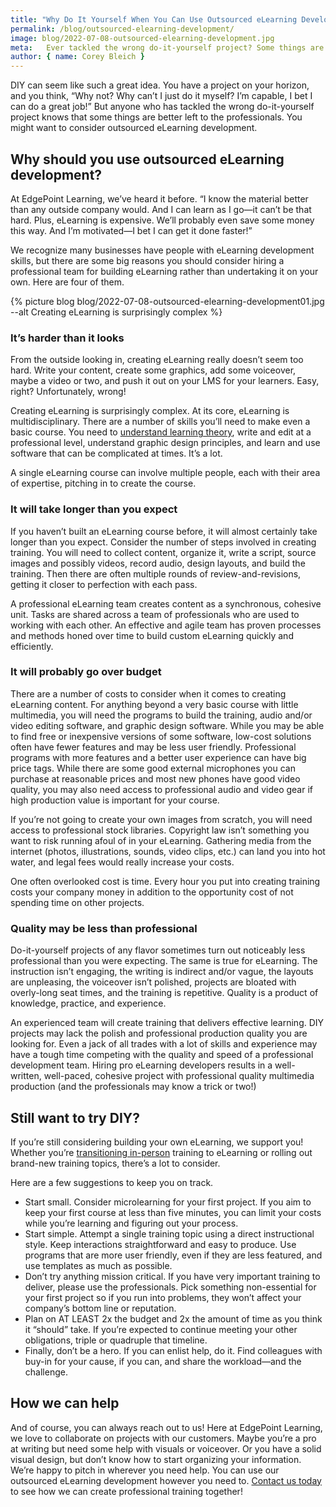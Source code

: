 ```yaml
---
title: "Why Do It Yourself When You Can Use Outsourced eLearning Development"
permalink: /blog/outsourced-elearning-development/
image: blog/2022-07-08-outsourced-elearning-development.jpg
meta:   Ever tackled the wrong do-it-yourself project? Some things are better left to the professionals. Outsourced eLearning development might be your best bet.
author: { name: Corey Bleich }
---
```


DIY can seem like such a great idea. You have a project on your horizon, and you think, “Why not? Why can’t I just do it myself? I’m capable, I bet I can do a great job!” But anyone who has tackled the wrong do-it-yourself project knows that some things are better left to the professionals. You might want to consider outsourced eLearning development.

## Why should you use outsourced eLearning development?

At EdgePoint Learning, we’ve heard it before. “I know the material better than any outside company would. And I can learn as I go—it can’t be that hard. Plus, eLearning is expensive. We’ll probably even save some money this way. And I’m motivated—I bet I can get it done faster!” 

We recognize many businesses have people with eLearning development skills, but there are some big reasons you should consider hiring a professional team for building eLearning rather than undertaking it on your own. Here are four of them.

{% picture blog blog/2022-07-08-outsourced-elearning-development01.jpg --alt Creating eLearning is surprisingly complex %}

### It’s harder than it looks

From the outside looking in, creating eLearning really doesn’t seem too hard. Write your content, create some graphics, add some voiceover, maybe a video or two, and push it out on your LMS for your learners. Easy, right? Unfortunately, wrong!

Creating eLearning is surprisingly complex. At its core, eLearning is multidisciplinary. There are a number of skills you’ll need to make even a basic course. You need to [understand learning theory](https://www.mindtools.com/pages/article/cognitive-load-theory.htm), write and edit at a professional level, understand graphic design principles, and learn and use software that can be complicated at times. It’s a lot. 

A single eLearning course can involve multiple people, each with their area of expertise, pitching in to create the course.

### It will take longer than you expect

If you haven’t built an eLearning course before, it will almost certainly take longer than you expect. Consider the number of steps involved in creating training. You will need to collect content, organize it, write a script, source images and possibly videos, record audio, design layouts, and build the training. Then there are often multiple rounds of review-and-revisions, getting it closer to perfection with each pass. 

A professional eLearning team creates content as a synchronous, cohesive unit. Tasks are shared across a team of professionals who are used to working with each other. An effective and agile team has proven processes and methods honed over time to build custom eLearning quickly and efficiently. 

### It will probably go over budget

There are a number of costs to consider when it comes to creating eLearning content. For anything beyond a very basic course with little multimedia, you will need the programs to build the training, audio and/or video editing software, and graphic design software. While you may be able to find free or inexpensive versions of some software, low-cost solutions often have fewer features and may be less user friendly. Professional programs with more features and a better user experience can have big price tags. While there are some good external microphones you can purchase at reasonable prices and most new phones have good video quality, you may also need access to professional audio and video gear if high production value is important for your course.

If you’re not going to create your own images from scratch, you will need access to professional stock libraries. Copyright law isn’t something you want to risk running afoul of in your eLearning. Gathering media from the internet (photos, illustrations, sounds, video clips, etc.) can land you into hot water, and legal fees would really increase your costs.

One often overlooked cost is time. Every hour you put into creating training costs your company money in addition to the opportunity cost of not spending time on other projects. 

### Quality may be less than professional

Do-it-yourself projects of any flavor sometimes turn out noticeably less professional than you were expecting. The same is true for eLearning. The instruction isn’t engaging, the writing is indirect and/or vague, the layouts are unpleasing, the voiceover isn’t polished, projects are bloated with overly-long seat times, and the training is repetitive. Quality is a product of knowledge, practice, and experience. 

An experienced team will create training that delivers effective learning. DIY projects may lack the polish and professional production quality you are looking for. Even a jack of all trades with a lot of skills and experience may have a tough time competing with the quality and speed of a professional development team. Hiring pro eLearning developers results in a well-written, well-paced, cohesive project with professional quality multimedia production (and the professionals may know a trick or two!)

## Still want to try DIY?

If you’re still considering building your own eLearning, we support you! Whether you’re [transitioning in-person](/blog/in-person-training-to-elearning-transition/) training to eLearning or rolling out brand-new training topics, there’s a lot to consider.  

Here are a few suggestions to keep you on track. 

* Start small. Consider microlearning for your first project. If you aim to keep your first course at less than five minutes, you can limit your costs while you’re learning and figuring out your process.
* Start simple. Attempt a single training topic using a direct instructional style. Keep interactions straightforward and easy to produce. Use programs that are more user friendly, even if they are less featured, and use templates as much as possible.
* Don’t try anything mission critical. If you have very important training to deliver, please use the professionals. Pick something non-essential for your first project so if you run into problems, they won’t affect your company’s bottom line or reputation.
* Plan on AT LEAST 2x the budget and 2x the amount of time as you think it “should” take. If you’re expected to continue meeting your other obligations, triple or quadruple that timeline.  
* Finally, don’t be a hero. If you can enlist help, do it. Find colleagues with buy-in for your cause, if you can, and share the workload—and the challenge.

## How we can help

And of course, you can always reach out to us! Here at EdgePoint Learning, we love to collaborate on projects with our customers. Maybe you’re a pro at writing but need some help with visuals or voiceover. Or you have a solid visual design, but don’t know how to start organizing your information. We’re happy to pitch in wherever you need help. You can use our outsourced eLearning development however you need to. [Contact us today](/contact/) to see how we can create professional training together!
